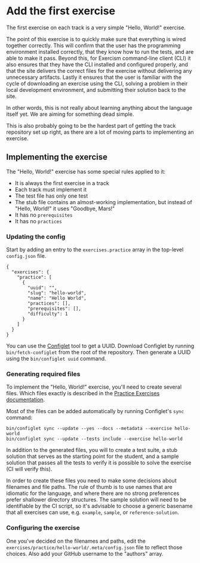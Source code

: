 # Add the first exercise

The first exercise on each track is a very simple "Hello, World!" exercise.

The point of this exercise is to quickly make sure that everything is wired together correctly.
This will confirm that the user has the programming environment installed correctly, that they know how to run the tests, and are able to make it pass.
Beyond this, for Exercism command-line client (CLI) it also ensures that they have the CLI installed and configured properly, and that the site delivers the correct files for the exercise without delivering any unnecessary artifacts.
Lastly it ensures that the user is familiar with the cycle of downloading an exercise using the CLI, solving a problem in their local development environment, and submitting their solution back to the site.

In other words, this is not really about learning anything about the language itself yet.
We are aiming for something dead simple.

This is also probably going to be the hardest part of getting the track repository set up right, as there are a lot of moving parts to implementing an exercise.

## Implementing the exercise

The "Hello, World!" exercise has some special rules applied to it:

- It is always the first exercise in a track
- Each track must implement it
- The test file has only one test
- The stub file contains an almost-working implementation, but instead of "Hello, World!" it uses "Goodbye, Mars!"
- It has no `prerequisites`
- It has no `practices`

### Updating the config

Start by adding an entry to the `exercises.practice` array in the top-level `config.json` file.

```
{
  "exercises": {
    "practice": [
      {
        "uuid": "",
        "slug": "hello-world",
        "name": "Hello World",
        "practices": [],
        "prerequisites": [],
        "difficulty": 1
      }
    ]
  }
}
```

You can use the [Configlet][configlet] tool to get a UUID.
Download Configlet by running `bin/fetch-configlet` from the root of the repository.
Then generate a UUID using the `bin/configlet uuid` command.

### Generating required files

To implement the "Hello, World!" exercise, you'll need to create several files.
Which files exactly is described in the [Practice Exercises documentation](/docs/building/tracks/practice-exercises).

Most of the files can be added automatically by running Configlet's `sync` command:

```
bin/configlet sync --update --yes --docs --metadata --exercise hello-world
bin/configlet sync --update --tests include --exercise hello-world
```

In addition to the generated files, you will to create a test suite, a stub solution that serves as the starting point for the student, and a sample solution that passes all the tests to verify it is possible to solve the exercise (CI will verify this).

In order to create these files you need to make some decisions about filenames and file paths.
The rule of thumb is to use names that are idiomatic for the language, and where there are no strong preferences prefer shallower directory structures.
The sample solution will need to be identifiable by the CI script, so it's advisable to choose a generic basename that all exercises can use, e.g. `example`, `sample`, or `reference-solution`.

### Configuring the exercise

One you've decided on the filenames and paths, edit the `exercises/practice/hello-world/.meta/config.json` file to reflect those choices.
Also add your GitHub username to the "authors" array.

[configlet]: /docs/building/configlet
